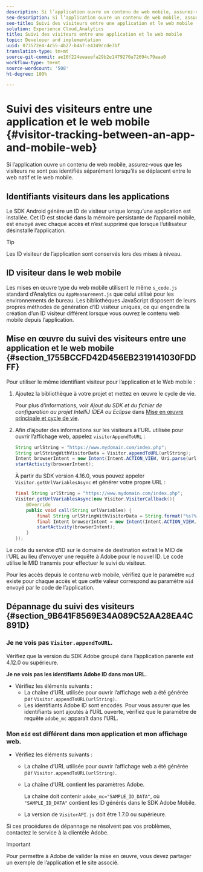 ```yaml
---
description: Si l’application ouvre un contenu de web mobile, assurez-vous que les visiteurs ne sont pas identifiés séparément lorsqu’ils se déplacent entre le web natif et le web mobile.
seo-description: Si l’application ouvre un contenu de web mobile, assurez-vous que les visiteurs ne sont pas identifiés séparément lorsqu’ils se déplacent entre le web natif et le web mobile.
seo-title: Suivi des visiteurs entre une application et le web mobile
solution: Experience Cloud,Analytics
title: Suivi des visiteurs entre une application et le web mobile
topic: Developer and implementation
uuid: 073572e4-4c55-4b27-b4a7-e4349ccde7bf
translation-type: tm+mt
source-git-commit: ae16f224eeaeefa29b2e1479270a72694c79aaa0
workflow-type: tm+mt
source-wordcount: '508'
ht-degree: 100%

---
```



# Suivi des visiteurs entre une application et le web mobile {#visitor-tracking-between-an-app-and-mobile-web}

Si l’application ouvre un contenu de web mobile, assurez-vous que les visiteurs ne sont pas identifiés séparément lorsqu’ils se déplacent entre le web natif et le web mobile.

## Identifiants visiteurs dans les applications

Le SDK Android génère un ID de visiteur unique lorsqu’une application est installée. Cet ID est stocké dans la mémoire persistante de l’appareil mobile, est envoyé avec chaque accès et n’est supprimé que lorsque l’utilisateur désinstalle l’application.

>[!TIP]
>
>Les ID visiteur de l’application sont conservés lors des mises à niveau.

## ID visiteur dans le web mobile

Les mises en œuvre type du web mobile utilisent le même `s_code.js` standard d’Analytics ou `AppMeasurement.js` que celui utilisé pour les environnements de bureau. Les bibliothèques JavaScript disposent de leurs propres méthodes de génération d’ID visiteur uniques, ce qui engendre la création d’un ID visiteur différent lorsque vous ouvrez le contenu web mobile depuis l’application.

## Mise en œuvre du suivi des visiteurs entre une application et le web mobile {#section_1755BCCFD42D456EB2319141030FDDFF}

Pour utiliser le même identifiant visiteur pour l’application et le Web mobile :

1. Ajoutez la bibliothèque à votre projet et mettez en œuvre le cycle de vie.

   Pour plus d’informations, voir *Ajout du SDK et du fichier de configuration au projet IntelliJ IDEA ou Eclipse* dans [Mise en œuvre principale et cycle de vie](/help/android/getting-started/dev-qs.md).

1. Afin d’ajouter des informations sur les visiteurs à l’URL utilisée pour ouvrir l’affichage web, appelez `visitorAppendToURL` :

   ```java
   String urlString = "https://www.mydomain.com/index.php"; 
   String urlStringWithVisitorData = Visitor.appendToURL(urlString); 
   Intent browserIntent = new Intent(Intent.ACTION_VIEW, Uri.parse(urlStringWithVisitorData)); 
   startActivity(browserIntent);
   ```

   À partir du SDK version 4.16.0, vous pouvez appeler `Visitor.getUrlVariablesAsync` et générer votre propre URL :

   ```java
   final String urlString = "https://www.mydomain.com/index.php"; 
   Visitor.getUrlVariablesAsync(new Visitor.VisitorCallback(){ 
       @Override 
       public void call(String urlVariables) { 
           final String urlStringWithVisitorData = String.format("%s?%s", urlString, urlVariables); 
           final Intent browserIntent = new Intent(Intent.ACTION_VIEW, Uri.parse(urlStringWithVisitorData)); 
           startActivity(browserIntent); 
       } 
   });
   ```

Le code du service d’ID sur le domaine de destination extrait le MID de l’URL au lieu d’envoyer une requête à Adobe pour le nouvel ID. Le code utilise le MID transmis pour effectuer le suivi du visiteur.

Pour les accès depuis le contenu web mobile, vérifiez que le paramètre `mid` existe pour chaque accès et que cette valeur correspond au paramètre `mid` envoyé par le code de l’application.

## Dépannage du suivi des visiteurs {#section_9B641F8569E34A089C52AA28EA4C891D}

### Je ne vois pas `Visitor.appendToURL`.

Vérifiez que la version du SDK Adobe groupé dans l’application parente est 4.12.0 ou supérieure.

**Je ne vois pas les identifiants Adobe ID dans mon URL.**

* Vérifiez les éléments suivants :
   * La chaîne d’URL utilisée pour ouvrir l’affichage web a été générée par `Visitor.appendToURL(urlString)`.
   * Les identifiants Adobe ID sont encodés. 
Pour vous assurer que les identifiants sont ajoutés à l’URL ouverte, vérifiez que le paramètre de requête `adobe_mc` apparaît dans l’URL.

### Mon `mid` est différent dans mon application et mon affichage web.

* Vérifiez les éléments suivants :

   * La chaîne d’URL utilisée pour ouvrir l’affichage web a été générée par `Visitor.appendToURL(urlString)`.
   * La chaîne d’URL contient les paramètres Adobe.

      La chaîne doit contenir `adobe_mc="SAMPLE_ID_DATA"`, où `"SAMPLE_ID_DATA"` contient les ID générés dans le SDK Adobe Mobile.
   * La version de `VisitorAPI.js` doit être 1.7.0 ou supérieure.

Si ces procédures de dépannage ne résolvent pas vos problèmes, contactez le service à la clientèle Adobe.

>[!IMPORTANT]
>
>Pour permettre à Adobe de valider la mise en œuvre, vous devez partager un exemple de l’application et le site associé.

